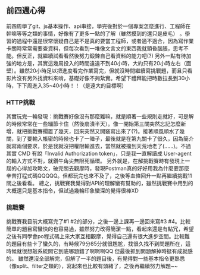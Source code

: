 ## 前四週心得
前四周學了git、js基本操作、api串接，學完後對於一個專案怎麼進行、工程師在幹嘛等等之類的事情，好像有了更多一點的了解（雖然摸到的還只是皮毛）
。學習的過程中還是很常懷疑自己是不是真的要當工程師，或者適不適合，因為寫作業卡關時常常需要查資料，但每次看到一堆像文言文的東西我就頭昏腦脹，思考不能。但反正，就繼續試看看然後努力鍛鍊自己看資料的能力吧(?)
另外一點有待加強的地方是，其實這幾周投入的時間遠遠不到40小時，大約只有20小時左右（面壁）。雖然20小時足以把進度看完作業寫完，但就沒時間繼續寫挑戰題，而且只看影片沒有另外找資料來啃，基礎好像不夠紮實。希望下禮拜能把時數拉長到30小時，下下周進入35~40小時！！（是遠大的目標啊）

### HTTP挑戰
其實玩完一輪發現：挑戰賽好像沒有那麼難嘛，就是順著一些規則走就好，可是解的時候常常在一些細節卡住（然後崩潰半天）。像一開始第三關突然忘記怎麼新增，就把挑戰賽擱置了幾天，回來突然又開竅寫出來了(?)。接著順風順水了幾關，到了要輸入帳密的時候也卡了一陣子，最後就是在第九關卡了很久，因為簡介就寫兩個要求，於是我就沒把權限輸進去，當然就被擋到天荒地老了(......)。不過其實 CMD 有說「Invalid Authorization token」，只是我一直解讀成 User-agent 的輸入方式不對，就鑽牛角尖無限死循環。
另外就是，在解挑戰賽時有發現上一屆的心得加攻略文，破完關去觀摩時，發現Postman真的好好用我為什麼要那麼辛苦打程式碼QQQQQ。但都玩完也來不及了，之後等血條回升一點再繼續挑戰11關之後看看。
總之，挑戰賽我覺得對API的理解蠻有幫助的，雖然挑戰賽中用到的大概還只是基本指令，但試過幾輪印象蠻深的覺得很棒XD


### 挑戰賽
挑戰賽我目前大概寫完了#1 #2的部分，之後一邊上課再一邊回來寫#3 #4。比較簡單的題目寫蠻快的也容易過，雖然努力改得簡潔一點，看起來還是有點冗，希望之後有同學會po程式碼上來大家互相觀摩，覺得自己還有很大進步空間。比較難的題目有些卡了蠻久的，有時候79分85分就很尷尬，找很久找不到問題所在，這時候就很想敲系統問它到底哪題錯了啊啊啊QQ 但最後抓到問題解掉時挺有成就感的。
雖然還沒全部解完，但解了一半的題目後，有覺得對一些基本指令更熟悉（像split、filter之類的），寫起來也比較有頭緒了，之後再繼續努力解題~~
